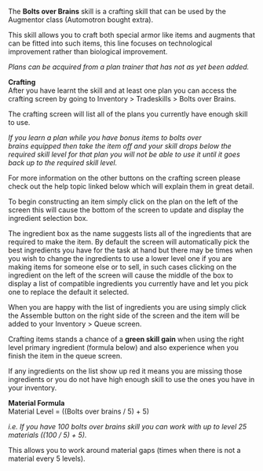 ---
---
The **Bolts over Brains** skill is a crafting skill that can be used by the Augmentor class (Automotron bought extra).

This skill allows you to craft both special armor like items and augments that can be fitted into such items, this line focuses on technological improvement rather than biological improvement.

_Plans can be acquired from a plan trainer that has not as yet been added._

**Crafting**  
After you have learnt the skill and at least one plan you can access the crafting screen by going to Inventory > Tradeskills > Bolts over Brains.

The crafting screen will list all of the plans you currently have enough skill to use.

_If you learn a plan while you have bonus items to bolts over brains equipped then take the item off and your skill drops below the required skill level for that plan you will not be able to use it until it goes back up to the required skill level._

For more information on the other buttons on the crafting screen please check out the help topic linked below which will explain them in great detail.

To begin constructing an item simply click on the plan on the left of the screen this will cause the bottom of the screen to update and display the ingredient selection box.

The ingredient box as the name suggests lists all of the ingredients that are required to make the item. By default the screen will automatically pick the best ingredients you have for the task at hand but there may be times when you wish to change the ingredients to use a lower level one if you are making items for someone else or to sell, in such cases clicking on the ingredient on the left of the screen will cause the middle of the box to display a list of compatible ingredients you currently have and let you pick one to replace the default it selected.

When you are happy with the list of ingredients you are using simply click the Assemble button on the right side of the screen and the item will be added to your Inventory > Queue screen.

Crafting items stands a chance of a **green skill gain** when using the right level primary ingredient (formula below) and also experience when you finish the item in the queue screen.

If any ingredients on the list show up red it means you are missing those ingredients or you do not have high enough skill to use the ones you have in your inventory.

**Material Formula**  
Material Level = ((Bolts over brains / 5) + 5)

_i.e. If you have 100 bolts over brains skill you can work with up to level 25 materials ((100 / 5) + 5)._

This allows you to work around material gaps (times when there is not a material every 5 levels).
